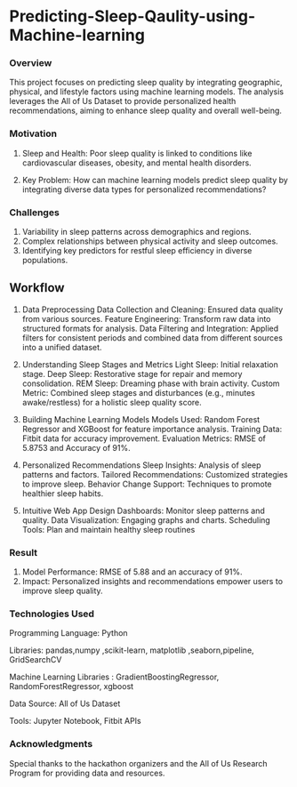 # Predicting-Sleep-Qaulity-using-Machine-learning


### Overview

This project focuses on predicting sleep quality by integrating geographic, physical, and lifestyle factors using machine learning models. The analysis leverages the All of Us Dataset to provide personalized health recommendations, aiming to enhance sleep quality and overall well-being.

### Motivation

1. Sleep and Health: Poor sleep quality is linked to conditions like cardiovascular diseases, obesity, and mental health disorders.

2. Key Problem: How can machine learning models predict sleep quality by integrating diverse data types for personalized recommendations?

### Challenges
1. Variability in sleep patterns across demographics and regions.
2. Complex relationships between physical activity and sleep outcomes.
3. Identifying key predictors for restful sleep efficiency in diverse populations.

## Workflow

1. Data Preprocessing
Data Collection and Cleaning: Ensured data quality from various sources.
Feature Engineering: Transform raw data into structured formats for analysis.
Data Filtering and Integration: Applied filters for consistent periods and combined data from different sources into a unified dataset.

2. Understanding Sleep Stages and Metrics
Light Sleep: Initial relaxation stage.
Deep Sleep: Restorative stage for repair and memory consolidation.
REM Sleep: Dreaming phase with brain activity.
Custom Metric: Combined sleep stages and disturbances (e.g., minutes awake/restless) for a holistic sleep quality score.

3. Building Machine Learning Models
Models Used: Random Forest Regressor and XGBoost for feature importance analysis.
Training Data: Fitbit data for accuracy improvement.
Evaluation Metrics: RMSE of 5.8753 and Accuracy of 91%.

4. Personalized Recommendations
Sleep Insights: Analysis of sleep patterns and factors.
Tailored Recommendations: Customized strategies to improve sleep.
Behavior Change Support: Techniques to promote healthier sleep habits.

5. Intuitive Web App Design
Dashboards: Monitor sleep patterns and quality.
Data Visualization: Engaging graphs and charts.
Scheduling Tools: Plan and maintain healthy sleep routines

### Result

1. Model Performance: RMSE of 5.88 and an accuracy of 91%.
2. Impact: Personalized insights and recommendations empower users to improve sleep quality.

### Technologies Used

Programming Language: Python

Libraries: pandas,numpy ,scikit-learn, matplotlib ,seaborn,pipeline, GridSearchCV

Machine Learning Libraries : GradientBoostingRegressor, RandomForestRegressor, xgboost

Data Source: All of Us Dataset

Tools: Jupyter Notebook, Fitbit APIs

### Acknowledgments

Special thanks to the hackathon organizers and the All of Us Research Program for providing data and resources.